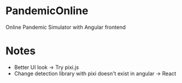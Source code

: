 # PandemicOnline

Online Pandemic Simulator with Angular frontend

# Notes

- Better UI look → Try pixi.js
- Change detection library with pixi doesn't exist in angular → React
